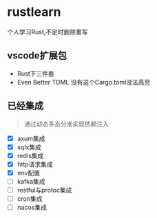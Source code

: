 # rustlearn

个人学习Rust,不定时删除重写

## vscode扩展包

- Rust下三件套
- Even Better TOML 没有这个Cargo.toml没法高亮

## 已经集成

> 通过动态多态分发实现依赖注入

- [x] axum集成
- [x] sqlx集成
- [x] redis集成
- [x] http请求集成
- [x] env配置
- [ ] kafka集成
- [ ] restful与protoc集成
- [ ] cron集成
- [ ] nacos集成